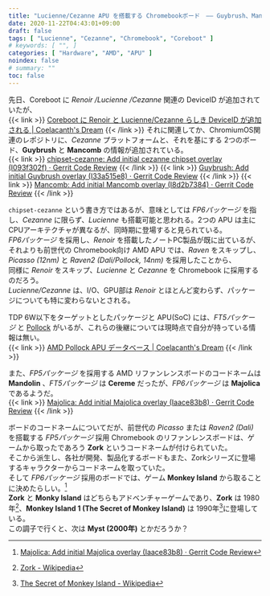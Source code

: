 ```yaml
---
title: "Lucienne/Cezanne APU を搭載する Chromebookボード　―― Guybrush、Mancomb"
date: 2020-11-22T04:43:01+09:00
draft: false
tags: [ "Lucienne", "Cezanne", "Chromebook", "Coreboot" ]
# keywords: [ "", ]
categories: [ "Hardware", "AMD", "APU" ]
noindex: false
# summary: ""
toc: false
---
```


先日、Coreboot に *Renoir /Lucienne /Cezanne* 関連の DeviceID が追加されていたが、  
{{< link >}} [Coreboot に Renoir と Lucienne/Cezanne らしき DeviceID が追加される | Coelacanth's Dream](/posts/2020/11/19/rn-lcn-czn-coreboot-did/) {{< /link >}}
それに関連してか、ChromiumOS関連のレポジトリに、*Cezanne* プラットフォームと、それを基にする 2つのボード、**Guybrush** と **Mancomb** の情報が追加されている。  
{{< link >}} [chipset-cezanne: Add initial cezanne chipset overlay (I093f302f) · Gerrit Code Review](https://chromium-review.googlesource.com/c/chromiumos/overlays/board-overlays/+/2546286) {{< /link >}}
{{< link >}} [Guybrush: Add initial Guybrush overlay (I33a515e8) · Gerrit Code Review](https://chromium-review.googlesource.com/c/chromiumos/overlays/board-overlays/+/2546293) {{< /link >}}
{{< link >}} [Mancomb: Add initial Mancomb overlay (I8d2b7384) · Gerrit Code Review](https://chromium-review.googlesource.com/c/chromiumos/overlays/board-overlays/+/2546294) {{< /link >}}

`chipset-cezanne` という書き方ではあるが、意味としては *FP6パッケージ* を指し、*Cezanne* に限らず、*Lucienne* も搭載可能と思われる。2つの APU は主に CPUアーキテクチャが異なるが、同時期に登場すると見られている。  
*FP6パッケージ* を採用し、*Renoir* を搭載したノートPC製品が既に出ているが、それよりも前世代の Chromebook向け AMD APU では、*Raven* をスキップし、*Picasso (12nm)* と *Raven2 (Dali/Pollock, 14nm)* を採用したことから、  
同様に *Renoir* をスキップ、*Lucienne* と *Cezanne* を Chromebook に採用するのだろう。  
*Lucienne/Cezanne* は、I/O、GPU部は *Renoir* とほとんど変わらず、パッケージについても特に変わらないとされる。  

TDP 6W以下をターゲットとしたパッケージと APU(SoC) には、*FT5パッケージ* と [Pollock](/tags/pollock) がいるが、これらの後継については現時点で自分が持っている情報は無い。  
{{< link >}} [AMD Pollock APU データベース | Coelacanth's Dream](/posts/2020/06/14/amd-pollock-apu-database/) {{< /link >}}

また、*FP5パッケージ* を採用する AMD リファンレンスボードのコードネームは **Mandolin** 、*FT5パッケージ* は **Cereme** だったが、*FP6パッケージ* は **Majolica** であるようだ。  
{{< link >}} [Majolica: Add initial Majolica overlay (Iaace83b8) · Gerrit Code Review](https://chromium-review.googlesource.com/c/chromiumos/overlays/board-overlays/+/2546287) {{< /link >}}

ボードのコードネームについてだが、前世代の *Picasso* または *Raven2 (Dali)* を搭載する *FP5パッケージ* 採用 Chromebook のリファンレンスボードは、ゲームから取ったであろう **Zork** というコードネームが付けられていた。  
そこから派生し、各社が開発、製品化するボードもまた、Zorkシリーズに登場するキャラクターからコードネームを取っていた。  
そして *FP6パッケージ* 採用のボードでは、ゲーム **Monkey Island** から取ることに決めたらしい。[^fp6]  
**Zork** と **Monky Island** はどちらもアドベンチャーゲームであり、**Zork** は 1980年[^zork]、**Monkey Island 1 (The Secret of Monkey Island)** は 1990年[^monkey-island]に登場している。  
この調子で行くと、次は **Myst (2000年)** とかだろうか？  

[^fp6]: [Majolica: Add initial Majolica overlay (Iaace83b8) · Gerrit Code Review](https://chromium-review.googlesource.com/c/chromiumos/overlays/board-overlays/+/2546287)
[^zork]: [Zork - Wikipedia](https://en.wikipedia.org/wiki/Zork)
[^monkey-island]: [The Secret of Monkey Island - Wikipedia](https://en.wikipedia.org/wiki/The_Secret_of_Monkey_Island)
